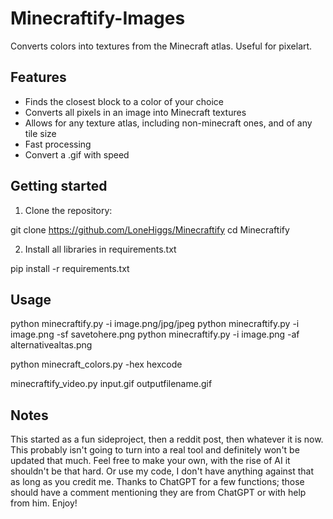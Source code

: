 # Minecraftify-Images

Converts colors into textures from the Minecraft atlas.
Useful for pixelart.

## Features

 - Finds the closest block to a color of your choice
 - Converts all pixels in an image into Minecraft textures
 - Allows for any texture atlas, including non-minecraft ones, and of any tile size
 - Fast processing
 - Convert a .gif with speed

## Getting started

1. Clone the repository:

git clone https://github.com/LoneHiggs/Minecraftify
cd Minecraftify

2. Install all libraries in requirements.txt

pip install -r requirements.txt

## Usage

python minecraftify.py -i image.png/jpg/jpeg
python minecraftify.py -i image.png -sf savetohere.png
python minecraftify.py -i image.png -af alternativealtas.png

python minecraft_colors.py -hex hexcode

minecraftify_video.py input.gif outputfilename.gif

## Notes

This started as a fun sideproject, then a reddit post, then whatever it is now.
This probably isn't going to turn into a real tool and definitely won't be updated that much.
Feel free to make your own, with the rise of AI it shouldn't be that hard. 
Or use my code, I don't have anything against that as long as you credit me.
Thanks to ChatGPT for a few functions; those should have a comment mentioning they are from ChatGPT or with help from him.
Enjoy!